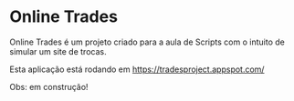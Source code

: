 Online Trades
================

Online Trades é um projeto criado para a aula de Scripts com o intuito de simular um site de trocas.

Esta aplicação está rodando em <https://tradesproject.appspot.com/>

Obs: em construção!
